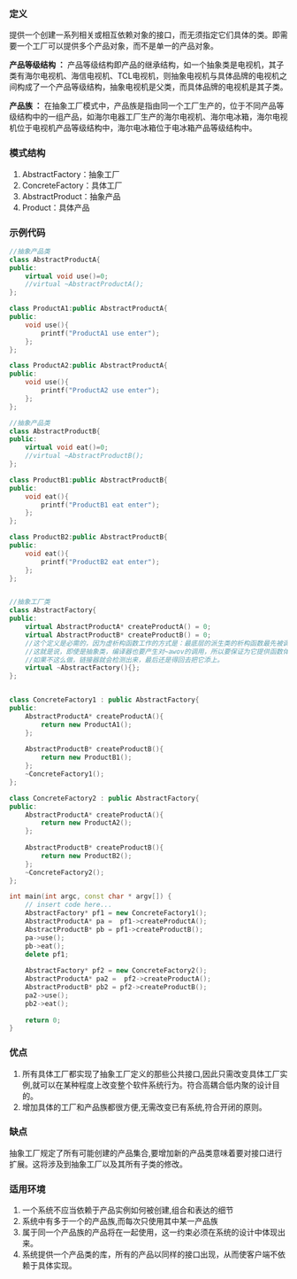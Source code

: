 ### 定义
提供一个创建一系列相关或相互依赖对象的接口，而无须指定它们具体的类。即需要一个工厂可以提供多个产品对象，而不是单一的产品对象。

**产品等级结构 ：** 产品等级结构即产品的继承结构，如一个抽象类是电视机，其子类有海尔电视机、海信电视机、TCL电视机，则抽象电视机与具体品牌的电视机之间构成了一个产品等级结构，抽象电视机是父类，而具体品牌的电视机是其子类。

**产品族 ：** 在抽象工厂模式中，产品族是指由同一个工厂生产的，位于不同产品等级结构中的一组产品，如海尔电器工厂生产的海尔电视机、海尔电冰箱，海尔电视机位于电视机产品等级结构中，海尔电冰箱位于电冰箱产品等级结构中。

### 模式结构
1. AbstractFactory：抽象工厂
2. ConcreteFactory：具体工厂
3. AbstractProduct：抽象产品
4. Product：具体产品

### 示例代码
```cpp
//抽象产品类
class AbstractProductA{
public:
    virtual void use()=0;
    //virtual ~AbstractProductA();
};

class ProductA1:public AbstractProductA{
public:
    void use(){
        printf("ProductA1 use enter");
    };
};

class ProductA2:public AbstractProductA{
public:
    void use(){
        printf("ProductA2 use enter");
    };
};

//抽象产品类
class AbstractProductB{
public:
    virtual void eat()=0;
    //virtual ~AbstractProductB();
};

class ProductB1:public AbstractProductB{
public:
    void eat(){
        printf("ProductB1 eat enter");
    };
};

class ProductB2:public AbstractProductB{
public:
    void eat(){
        printf("ProductB2 eat enter");
    };
};


//抽象工厂类
class AbstractFactory{
public:
    virtual AbstractProductA* createProductA() = 0;
    virtual AbstractProductB* createProductB() = 0;
    //这个定义是必需的，因为虚析构函数工作的方式是：最底层的派生类的析构函数最先被调用，然后各个基类的析构函数被调用。
    //这就是说，即使是抽象类，编译器也要产生对~awov的调用，所以要保证为它提供函数体。
    //如果不这么做，链接器就会检测出来，最后还是得回去把它添上。
    virtual ~AbstractFactory(){};
};


class ConcreteFactory1 : public AbstractFactory{
public:
    AbstractProductA* createProductA(){
        return new ProductA1();
    };
    
    AbstractProductB* createProductB(){
        return new ProductB1();
    };
    ~ConcreteFactory1();
};

class ConcreteFactory2 : public AbstractFactory{
public:
    AbstractProductA* createProductA(){
        return new ProductA2();
    };
    
    AbstractProductB* createProductB(){
        return new ProductB2();
    };
    ~ConcreteFactory2();
};

int main(int argc, const char * argv[]) {
    // insert code here...
    AbstractFactory* pf1 = new ConcreteFactory1();
    AbstractProductA* pa =  pf1->createProductA();
    AbstractProductB* pb = pf1->createProductB();
    pa->use();
    pb->eat();
    delete pf1;
    
    AbstractFactory* pf2 = new ConcreteFactory2();
    AbstractProductA* pa2 =  pf2->createProductA();
    AbstractProductB* pb2 = pf2->createProductB();
    pa2->use();
    pb2->eat();
    
    return 0;
}
```
### 优点
1. 所有具体工厂都实现了抽象工厂定义的那些公共接口,因此只需改变具体工厂实例,就可以在某种程度上改变整个软件系统行为。符合高耦合低内聚的设计目的。
2. 增加具体的工厂和产品族都很方便,无需改变已有系统,符合开闭的原则。

### 缺点  
抽象工厂规定了所有可能创建的产品集合,要增加新的产品类意味着要对接口进行扩展。这将涉及到抽象工厂以及其所有子类的修改。

### 适用环境
1. 一个系统不应当依赖于产品实例如何被创建,组合和表达的细节
2. 系统中有多于一个的产品族,而每次只使用其中某一产品族
3. 属于同一个产品族的产品将在一起使用，这一约束必须在系统的设计中体现出来。
4. 系统提供一个产品类的库，所有的产品以同样的接口出现，从而使客户端不依赖于具体实现。
